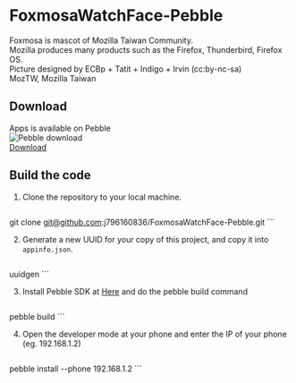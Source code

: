 # FoxmosaWatchFace-Pebble

Foxmosa is mascot of Mozilla Taiwan Community.  
Mozilla produces many products such as the Firefox, Thunderbird, Firefox OS.  
Picture designed by ECBp + Tatit + Indigo + Irvin (cc:by-nc-sa)  
MozTW, Mozilla Taiwan  

## Download
Apps is available on Pebble  
![Pebble download](http://pblweb.com/badge/55bed9ed39209aec5f000083/colour/size)  
[Download](https://apps.getpebble.com/en_US/application/55bed9ed39209aec5f000083)

## Build the code  

1. Clone the repository to your local machine.  

	```
git clone git@github.com:j796160836/FoxmosaWatchFace-Pebble.git
	```
	
2. Generate a new UUID for your copy of this project, and copy it into `appinfo.json`.

	```
uuidgen
	```
	
3. Install Pebble SDK at [Here](http://developer.pebble.com/sdk/) and do the pebble build command  

	```
pebble build
	```

4. Open the developer mode at your phone and enter the IP of your phone (eg. 192.168.1.2)

	```
pebble install --phone 192.168.1.2
	```
